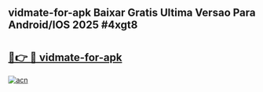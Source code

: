 ## vidmate-for-apk Baixar Gratis Ultima Versao Para Android/IOS 2025 #4xgt8

# <h2><a href="https://ainizakaria.my?title=vidmate-for-apk&ref=20M">🔗👉 🔴 vidmate-for-apk</a></h2>

[![acn](https://github.com/user-attachments/assets/0f9c940e-d8b0-45ae-aac7-cd30a18b3e1c)](https://ainizakaria.my?title=vidmate-for-apk&ref=20M)

